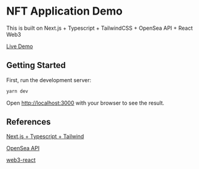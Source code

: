 # NFT Application Demo

This is built on Next.js + Typescript + TailwindCSS + OpenSea API + React Web3

[Live Demo](https://nft-opensea-api-web3-demo.vercel.app/)
## Getting Started

First, run the development server:

```bash
yarn dev
```

Open [http://localhost:3000](http://localhost:3000) with your browser to see the result.

## References

[Next.js + Typescript + Tailwind](https://dev.to/waldo/next-js-typescript-tailwind-css-project-setup-4kcj)

[OpenSea API](https://docs.opensea.io/reference) 

[web3-react](https://github.com/NoahZinsmeister/web3-react)

